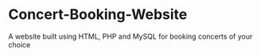 # Concert-Booking-Website
A website built using HTML, PHP and MySQL for booking concerts of your choice
